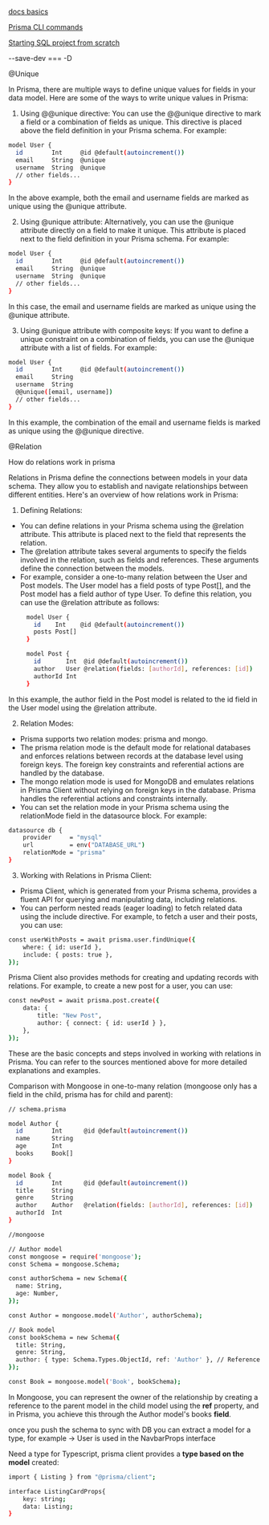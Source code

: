 [docs basics](https://www.prisma.io/docs/concepts/overview/what-is-prisma)

[Prisma CLI commands](https://www.prisma.io/docs/reference/api-reference/command-reference#prisma-migrate)

[Starting SQL project from scratch](https://www.prisma.io/docs/getting-started/setup-prisma/start-from-scratch/relational-databases-typescript-postgresql)

--save-dev === -D

@Unique

In Prisma, there are multiple ways to define unique values for fields in your data model. Here are some of the ways to write unique values in Prisma:

1. Using @@unique directive: You can use the @@unique directive to mark a field or a combination of fields as unique. This directive is placed above the field definition in your Prisma schema. For example:

```sh
model User {
  id        Int     @id @default(autoincrement())
  email     String  @unique
  username  String  @unique
  // other fields...
}
```
In the above example, both the email and username fields are marked as unique using the @unique attribute.

2. Using @unique attribute: Alternatively, you can use the @unique attribute directly on a field to make it unique. This attribute is placed next to the field definition in your Prisma schema. For example:

```sh
model User {
  id        Int     @id @default(autoincrement())
  email     String  @unique
  username  String  @unique
  // other fields...
}
```

In this case, the email and username fields are marked as unique using the @unique attribute.

3. Using @unique attribute with composite keys: If you want to define a unique constraint on a combination of fields, you can use the @unique attribute with a list of fields. For example:

```sh
model User {
  id        Int     @id @default(autoincrement())
  email     String
  username  String
  @@unique([email, username])
  // other fields...
}
```
In this example, the combination of the email and username fields is marked as unique using the @@unique directive.





@Relation

How do relations work in prisma

Relations in Prisma define the connections between models in your data schema. They allow you to establish and navigate relationships between different entities. Here's an overview of how relations work in Prisma:

1. Defining Relations:
- You can define relations in your Prisma schema using the @relation attribute. This attribute is placed next to the field that represents the relation.
- The @relation attribute takes several arguments to specify the fields involved in the relation, such as fields and references. These arguments define the connection between the models.
- For example, consider a one-to-many relation between the User and Post models. The User model has a field posts of type Post[], and the Post model has a field author of type User. To define this relation, you can use the @relation attribute as follows:
```sh
     model User {
       id    Int    @id @default(autoincrement())
       posts Post[]
     }

     model Post {
       id       Int  @id @default(autoincrement())
       author   User @relation(fields: [authorId], references: [id])
       authorId Int
     }
```

In this example, the author field in the Post model is related to the id field in the User model using the @relation attribute.

2. Relation Modes:
- Prisma supports two relation modes: prisma and mongo.
- The prisma relation mode is the default mode for relational databases and enforces relations between records at the database level using foreign keys. The foreign key constraints and referential actions are handled by the database.
- The mongo relation mode is used for MongoDB and emulates relations in Prisma Client without relying on foreign keys in the database. Prisma handles the referential actions and constraints internally.
- You can set the relation mode in your Prisma schema using the relationMode field in the datasource block. For example:

```sh
datasource db {
    provider     = "mysql"
    url          = env("DATABASE_URL")
    relationMode = "prisma"
}
```


3. Working with Relations in Prisma Client:
- Prisma Client, which is generated from your Prisma schema, provides a fluent API for querying and manipulating data, including relations.
- You can perform nested reads (eager loading) to fetch related data using the include directive. For example, to fetch a user and their posts, you can use:

```sh
const userWithPosts = await prisma.user.findUnique({
    where: { id: userId },
    include: { posts: true },
});
```


Prisma Client also provides methods for creating and updating records with relations. For example, to create a new post for a user, you can use:

```sh
const newPost = await prisma.post.create({
    data: {
        title: "New Post",
        author: { connect: { id: userId } },
    },
});
```


These are the basic concepts and steps involved in working with relations in Prisma. You can refer to the sources mentioned above for more detailed explanations and examples.


Comparison with Mongoose in one-to-many relation (mongoose only has a field in the child, prisma has for child and parent):

```sh
// schema.prisma

model Author {
  id        Int      @id @default(autoincrement())
  name      String
  age       Int
  books     Book[]
}

model Book {
  id        Int      @id @default(autoincrement())
  title     String
  genre     String
  author    Author   @relation(fields: [authorId], references: [id])
  authorId  Int
}
```

```sh
//mongoose

// Author model
const mongoose = require('mongoose');
const Schema = mongoose.Schema;

const authorSchema = new Schema({
  name: String,
  age: Number,
});

const Author = mongoose.model('Author', authorSchema);

// Book model
const bookSchema = new Schema({
  title: String,
  genre: String,
  author: { type: Schema.Types.ObjectId, ref: 'Author' }, // Reference to the Author model
});

const Book = mongoose.model('Book', bookSchema);
```

In Mongoose, you can  represent the owner of the relationship by creating a reference to the parent model in the child model using the **ref** property, and in Prisma, you achieve this through the Author model's books **field**.


once you push the schema to sync with DB you can extract a model for a type, for example -> User is used in the NavbarProps interface 


Need a type for Typescript, prisma client provides a **type based on the model** created:

```sh
import { Listing } from "@prisma/client";

interface ListingCardProps{
    key: string;
    data: Listing; 
}
```